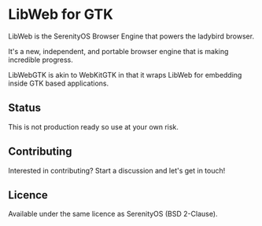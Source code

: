 # LibWeb for GTK
LibWeb is the SerenityOS Browser Engine that powers the ladybird browser.

It's a new, independent, and portable browser engine that is making incredible progress.

LibWebGTK is akin to WebKitGTK in that it wraps LibWeb for embedding inside GTK based applications.

## Status
This is not production ready so use at your own risk.

## Contributing
Interested in contributing? Start a discussion and let's get in touch!

## Licence
Available under the same licence as SerenityOS (BSD 2-Clause).